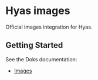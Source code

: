 # Hyas images

Official images integration for Hyas.

## Getting Started

See the Doks documentation:

- [Images](https://images.gethyas.com/docs/start-here/getting-started/)
